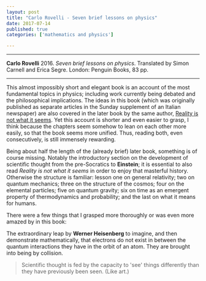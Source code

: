 ```yaml
---
layout: post
title: "Carlo Rovelli - Seven brief lessons on physics"
date: 2017-07-14
published: true
categories: ['mathematics and physics']

---
```



***
<b>Carlo Rovelli</b> 2016. _Seven brief lessons on physics_. Translated by Simon Carnell and Erica Segre.  London: Penguin Books, 83 pp.

***


<img align="right" src="https://www.penguin.co.uk/content/dam/catalogue/pim/editions/104/9780141981727/cover.jpg.rendition.242.374.png" alt="">  This almost impossibly short and elegant book is an account of the most fundamental topics in physics; including work currently being debated and the philosophical implications.  The ideas in this book (which was originally published as separate articles in the Sunday supplement of an Italian newspaper) are also covered in the later book by the same author, [Reality is not what it seems](http://timeteam.github.io/mathematics%20and%20physics/2017/07/03/reality-is-not-what-it-seems.html).  Yet this account is shorter and even easier to grasp, I think because the chapters seem somehow to lean on each other more easily, so that the book seems more unified.  Thus, reading both, even consecutively, is still immensely rewarding.  

Being about half the length of the (already brief) later book, something is of course missing.  Notably the introductory section on the development of scientific thought from the pre-Socratics to **Einstein**; it is essential to also read _Reality is not what it seems_ in order to enjoy that masterful history.  Otherwise the structure is familiar: lesson one on  general relativity; two on quantum mechanics; three on the structure of the cosmos; four on the elemental particles; five on quantum gravity; six on time as an emergent property of thermodynamics and probability; and the last on what it means for humans.

There were a few things that I grasped more thoroughly or was even more amazed by in this book: 

The extraordinary leap by **Werner Heisenberg** to imagine, and then demonstrate mathematically, that electrons do not exist in between the quantum interactions they have in the orbit of an atom.  They are brought into being by collision.

> Scientific thought is fed by the capacity to 'see' things differently than they have previously been seen.
(Like art.)




    

